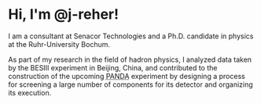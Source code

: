 # Hi, I'm @j-reher!

I am a consultant at Senacor Technologies and a Ph.D. candidate in physics at the Ruhr-University Bochum.

As part of my research in the field of hadron physics, I analyzed data taken by the BESIII experiment in Beijing, China, and contributed to the construction of the upcoming <abbr title="(Anti-)Proton Annihilation in Darmstadt">PANDA</abbr> experiment by designing a process for screening a large number of components for its detector and organizing its execution.

<!---
- 👋 Hi, I’m @j-reher
- 👀 I’m interested in ...
- 🌱 I’m currently learning ...
- 💞️ I’m looking to collaborate on ...
- 📫 How to reach me ...

j-reher/j-reher is a ✨ special ✨ repository because its `README.md` (this file) appears on your GitHub profile.
You can click the Preview link to take a look at your changes.
--->
